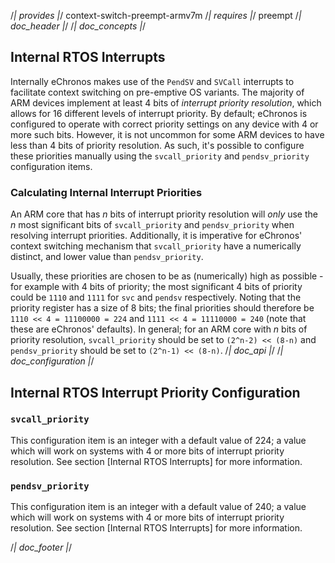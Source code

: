 /*| provides |*/
context-switch-preempt-armv7m
/*| requires |*/
preempt
/*| doc_header |*/
/*| doc_concepts |*/
## Internal RTOS Interrupts

Internally eChronos makes use of the `PendSV` and `SVCall` interrupts to facilitate context switching on pre-emptive OS variants. The majority of ARM devices implement at least 4 bits of *interrupt priority resolution*, which allows for 16 different levels of interrupt priority. By default; eChronos is configured to operate with correct priority settings on any device with 4 or more such bits. However, it is not uncommon for some ARM devices to have less than 4 bits of priority resolution. As such, it's possible to configure these priorities manually using the `svcall_priority` and `pendsv_priority` configuration items.

### Calculating Internal Interrupt Priorities

An ARM core that has *n* bits of interrupt priority resolution will *only* use the *n* most significant bits of `svcall_priority` and `pendsv_priority` when resolving interrupt priorities. Additionally, it is imperative for eChronos' context switching mechanism that `svcall_priority` have a numerically distinct, and lower value than `pendsv_priority`.

Usually, these priorities are chosen to be as (numerically) high as possible - for example with 4 bits of priority; the most significant 4 bits of priority could be `1110` and `1111` for `svc` and `pendsv` respectively. Noting that the priority register has a size of 8 bits; the final priorities should therefore be `1110 << 4 = 11100000 = 224` and `1111 << 4 = 11110000 = 240` (note that these are eChronos' defaults). In general; for an ARM core with *n* bits of priority resolution, `svcall_priority` should be set to `(2^n-2) << (8-n)` and `pendsv_priority` should be set to `(2^n-1) << (8-n)`.
/*| doc_api |*/
/*| doc_configuration |*/
## Internal RTOS Interrupt Priority Configuration

### `svcall_priority`

This configuration item is an integer with a default value of 224; a value which will work on systems with 4 or more bits of interrupt priority resolution. See section [Internal RTOS Interrupts] for more information.

### `pendsv_priority`

This configuration item is an integer with a default value of 240; a value which will work on systems with 4 or more bits of interrupt priority resolution. See section [Internal RTOS Interrupts] for more information.

/*| doc_footer |*/
